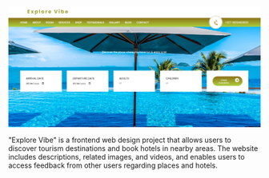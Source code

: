![preview img](/preview.png)

"Explore Vibe" is a frontend web design project that allows users to discover tourism destinations and book hotels in nearby areas. The website  includes descriptions, related images, and videos, and enables users to access feedback from other users regarding places and hotels.
